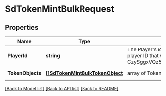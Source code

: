 # SdTokenMintBulkRequest

## Properties
Name | Type | Description | Notes
------------ | ------------- | ------------- | -------------
**PlayerId** | **string** | The Player&#x27;s id, can be found with Player/getId(s). The player ID that was returned from player/create (ex. CzySggxVQz51jciGRFDY7d5BER2fav6TNEnPGjusPJPd) | [default to null]
**TokenObjects** | [**[]SdTokenMintBulkTokenObject**](SDTokenMintBulkTokenObject.md) | array of Token objects | [default to null]

[[Back to Model list]](../README.md#documentation-for-models) [[Back to API list]](../README.md#documentation-for-api-endpoints) [[Back to README]](../README.md)


